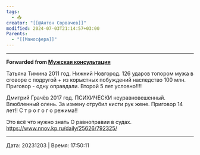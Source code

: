 ```yaml
---
tags:
  - 📥
creator: "[[@Антон Сорвачев]]"
modified: 2024-07-03T21:14:57+03:00
Parents:
  - "[[Маносфера]]"
---
```



***

**Forwarded from [Мужская консультация](https://t.me/c/1432284360/13086)**

Татьяна Тимина 2011 год. Нижний Новгород. 126 ударов топором мужа в сговоре с подругой + из корыстных побуждений наследство 100 млн.  
Приговор - одну оправдали. Второй 5 лет условно!!!!

Дмитрий Грачёв 2017 год. ПСИХИЧЕСКИ неуравновешенный. Влюбленный олень. За измену отрубил кисти рук жене.
Приговор 14 лет!!
С т р о г о г о режима!!

Это всё что нужно знать
О равноправии в судах.
https://www.nnov.kp.ru/daily/25626/792325/

---

Дата: 20231203 | Время: 17:50:11

